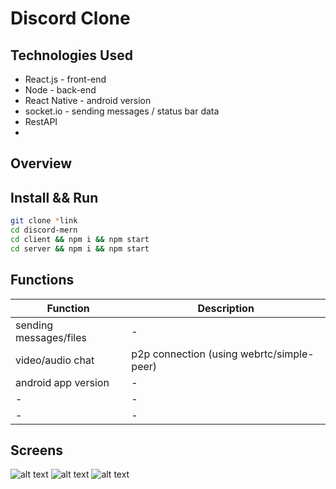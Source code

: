 ﻿# Discord Clone

## Technologies Used
* React.js - front-end
* Node - back-end
* React Native - android version
* socket.io - sending messages / status bar data
* RestAPI
* 

## Overview

## Install && Run

```sh
git clone *link
cd discord-mern
cd client && npm i && npm start
cd server && npm i && npm start
```

## Functions

| Function                                  | Description                                       |
|-------------------------------------------|---------------------------------------------------|
| sending messages/files                    | -                                                 |
| video/audio chat                          | p2p connection (using webrtc/simple-peer)         |
| android app version                       | -                                                 |
| -                                         | -                                                 |
| -                                         | -                                                 |

## Screens

![alt text](https://github.com/GiorgioRR/discord-mern/blob/master/data/login.png)
![alt text](https://github.com/GiorgioRR/discord-mern/blob/master/data/chat.png)
![alt text](https://github.com/GiorgioRR/discord-mern/blob/master/data/mobile.png)
